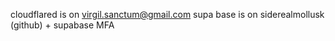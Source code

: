 cloudflared is on virgil.sanctum@gmail.com
supa base is on siderealmollusk (github) + supabase MFA

